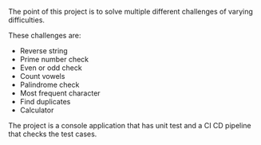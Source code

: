 The point of this project is to solve multiple different challenges of varying difficulties.


These challenges are:
- Reverse string
- Prime number check
- Even or odd check
- Count vowels
- Palindrome check
- Most frequent character
- Find duplicates
- Calculator

The project is a console application that has unit test and a CI CD pipeline that checks the test cases.
